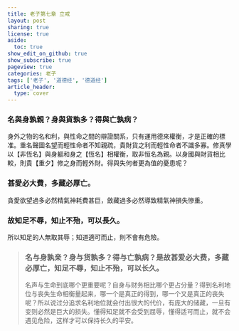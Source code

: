 ```yaml
---
title: 老子第七章 立戒
layout: post
sharing: true
license: true
aside:
  toc: true
show_edit_on_github: true
show_subscribe: true
pageview: true
categories: 老子
tags: ['老子', '道德经', '德道经']
article_header:
  type: cover
---
```


### 名與身孰親？身與貨孰多？得與亡孰病？

身外之物的名和利，與性命之間的辯證關系，只有運用德來權衡，才是正確的標准。重名聲圖名望而輕性命者不知親疏，貴財貨之利而輕性命者不識多寡。修真學以【非恆名】與身軀和身之【恆名】相權衡，取非恒名為親。以身國與財貨相比較，則貴【重夕】修之身而輕外財。得與失何者更為值的憂患呢？

### 甚愛必大費，多藏必厚亡。

貪愛欲望過多必然精氣神耗費甚巨，斂藏過多必然導致精氣神損失慘重。

### 故知足不辱，知止不殆，可以長久。

所以知足的人無取其辱；知道適可而止，則不會有危險。

> ### 名与身孰亲？身与货孰多？得与亡孰病？是故甚爱必大费，多藏必厚亡，知足不辱，知止不殆，可以长久。
>
> 名声与生命到底哪个更重要呢？自身与财务相比哪个更占分量？得到名利地位与丧失生命相衡量起来，哪一个是真正的得到，哪一个又是真正的丧失呢？所以说过分追求名利地位就会付出很大的代价，有庞大的储藏，一旦有变则必然是巨大的损失。懂得知足就不会受到屈辱，懂得适可而止，就不会遇见危险，这样才可以保持长久的平安。
